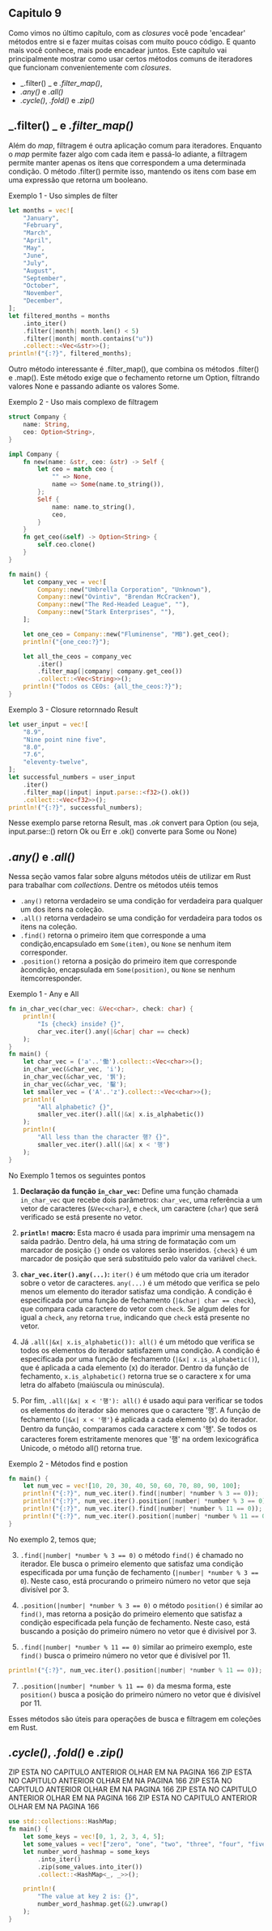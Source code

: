 ## Capitulo 9

Como vimos no último capítulo, com as _closures_ você pode 'encadear' métodos entre si e fazer muitas coisas com muito pouco código. E quanto mais você conhece, mais pode encadear juntos. Este capítulo vai principalmente mostrar como usar certos métodos comuns de iteradores que funcionam convenientemente com _closures_.

- _.filter() _ e _.filter_map()_,
- _.any()_ e _.all()_
- _.cycle()_, _.fold()_ e _.zip()_

## _.filter() _ e _.filter_map()_

Além do _map_, filtragem é outra aplicação comum para iteradores. Enquanto o _map_ permite fazer algo com cada item e passá-lo adiante, a filtragem permite manter apenas os itens que correspondem a uma determinada condição. O método .filter() permite isso, mantendo os itens com base em uma expressão que retorna um booleano.

Exemplo 1 - Uso simples de filter

```rust
let months = vec![
    "January",
    "February",
    "March",
    "April",
    "May",
    "June",
    "July",
    "August",
    "September",
    "October",
    "November",
    "December",
];
let filtered_months = months
    .into_iter()
    .filter(|month| month.len() < 5)
    .filter(|month| month.contains("u"))
    .collect::<Vec<&str>>();
println!("{:?}", filtered_months);
```

Outro método interessante é .filter_map(), que combina os métodos .filter() e .map(). Este método exige que o fechamento retorne um Option<T>, filtrando valores None e passando adiante os valores Some.

Exemplo 2 - Uso mais complexo de filtragem

```rust
struct Company {
    name: String,
    ceo: Option<String>,
}

impl Company {
    fn new(name: &str, ceo: &str) -> Self {
        let ceo = match ceo {
            "" => None,
            name => Some(name.to_string()),
        };
        Self {
            name: name.to_string(),
            ceo,
        }
    }
    fn get_ceo(&self) -> Option<String> {
        self.ceo.clone()
    }
}

fn main() {
    let company_vec = vec![
        Company::new("Umbrella Corporation", "Unknown"),
        Company::new("Ovintiv", "Brendan McCracken"),
        Company::new("The Red-Headed League", ""),
        Company::new("Stark Enterprises", ""),
    ];

    let one_ceo = Company::new("Fluminense", "MB").get_ceo();
    println!("{one_ceo:?}");

    let all_the_ceos = company_vec
        .iter()
        .filter_map(|company| company.get_ceo())
        .collect::<Vec<String>>();
    println!("Todos os CEOs: {all_the_ceos:?}");
}
```

Exemplo 3 - Closure retornnado Result

```rust
let user_input = vec![
    "8.9",
    "Nine point nine five",
    "8.0",
    "7.6",
    "eleventy-twelve",
];
let successful_numbers = user_input
    .iter()
    .filter_map(|input| input.parse::<f32>().ok())
    .collect::<Vec<f32>>();
println!("{:?}", successful_numbers);
```

Nesse exemplo parse retorna Result, mas _.ok_ convert para Option (ou seja, input.parse::<f32>() retorn Ok ou Err e .ok() converte para Some ou None)

## _.any()_ e _.all()_

Nessa seção vamos falar sobre alguns métodos utéis de utilizar em Rust para trabalhar com _collections_. Dentre os métodos utéis temos

- `.any()` retorna verdadeiro se uma condição for verdadeira para qualquer um dos itens na coleção.
- `.all()` retorna verdadeiro se uma condição for verdadeira para todos os itens na coleção.
- `.find()` retorna o primeiro item que corresponde a uma condição,encapsulado em `Some(item)`, ou `None` se nenhum item corresponder.
- `.position()` retorna a posição do primeiro item que corresponde àcondição, encapsulada em `Some(position)`, ou `None` se nenhum itemcorresponder.

Exemplo 1 - Any e All

```rust
fn in_char_vec(char_vec: &Vec<char>, check: char) {
    println!(
        "Is {check} inside? {}",
        char_vec.iter().any(|&char| char == check)
    );
}
fn main() {
    let char_vec = ('a'..'働').collect::<Vec<char>>();
    in_char_vec(&char_vec, 'i');
    in_char_vec(&char_vec, '뷁');
    in_char_vec(&char_vec, '鑿');
    let smaller_vec = ('A'..'z').collect::<Vec<char>>();
    println!(
        "All alphabetic? {}",
        smaller_vec.iter().all(|&x| x.is_alphabetic())
    );
    println!(
        "All less than the character 행? {}",
        smaller_vec.iter().all(|&x| x < '행')
    );
}
```

No Exemplo 1 temos os seguintes pontos

1. **Declaração da função `in_char_vec`:** Define uma função chamada `in_char_vec` que recebe dois parâmetros: `char_vec`, uma referência a um vetor de caracteres (`&Vec<char>`), e `check`, um caractere (`char`) que será verificado se está presente no vetor.

2. **`println!` macro:** Esta macro é usada para imprimir uma mensagem na saída padrão. Dentro dela, há uma string de formatação com um marcador de posição `{}` onde os valores serão inseridos. `{check}` é um marcador de posição que será substituído pelo valor da variável `check`.

3. **`char_vec.iter().any(...)`:** `iter()` é um método que cria um iterador sobre o vetor de caracteres. `any(...)` é um método que verifica se pelo menos um elemento do iterador satisfaz uma condição. A condição é especificada por uma função de fechamento (`|&char| char == check`), que compara cada caractere do vetor com `check`. Se algum deles for igual a `check`, `any` retorna `true`, indicando que `check` está presente no vetor.

4. Já `.all(|&x| x.is_alphabetic()): all()` é um método que verifica se todos os elementos do iterador satisfazem uma condição. A condição é especificada por uma função de fechamento (`|&x| x.is_alphabetic()`), que é aplicada a cada elemento (x) do iterador. Dentro da função de fechamento, `x.is_alphabetic()` retorna true se o caractere x for uma letra do alfabeto (maiúscula ou minúscula).

5. Por fim, `.all(|&x| x < '행'): all()` é usado aqui para verificar se todos os elementos do iterador são menores que o caractere '행'. A função de fechamento (`|&x| x < '행'`) é aplicada a cada elemento (x) do iterador. Dentro da função, comparamos cada caractere x com '행'. Se todos os caracteres forem estritamente menores que '행' na ordem lexicográfica Unicode, o método all() retorna true.

Exemplo 2 - Métodos find e postion

```rust
fn main() {
    let num_vec = vec![10, 20, 30, 40, 50, 60, 70, 80, 90, 100];
    println!("{:?}", num_vec.iter().find(|number| *number % 3 == 0));
    println!("{:?}", num_vec.iter().position(|number| *number % 3 == 0));
    println!("{:?}", num_vec.iter().find(|number| *number % 11 == 0));
    println!("{:?}", num_vec.iter().position(|number| *number % 11 == 0));
}
```

No exemplo 2, temos que;

3. `.find(|number| *number % 3 == 0)` o método `find()` é chamado no iterador. Ele busca o primeiro elemento que satisfaz uma condição especificada por uma função de fechamento (`|number| *number % 3 == 0`). Neste caso, está procurando o primeiro número no vetor que seja divisível por 3.

4. `.position(|number| *number % 3 == 0)` o método `position()` é similar ao `find()`, mas retorna a posição do primeiro elemento que satisfaz a condição especificada pela função de fechamento. Neste caso, está buscando a posição do primeiro número no vetor que é divisível por 3.

5. `.find(|number| *number % 11 == 0)` similar ao primeiro exemplo, este `find()` busca o primeiro número no vetor que é divisível por 11.

```rust
println!("{:?}", num_vec.iter().position(|number| *number % 11 == 0));
```

7. `.position(|number| *number % 11 == 0)` da mesma forma, este `position()` busca a posição do primeiro número no vetor que é divisível por 11.

Esses métodos são úteis para operações de busca e filtragem em coleções em Rust.

## _.cycle()_, _.fold()_ e _.zip()_

ZIP ESTA NO CAPITULO ANTERIOR OLHAR EM NA PAGINA 166
ZIP ESTA NO CAPITULO ANTERIOR OLHAR EM NA PAGINA 166
ZIP ESTA NO CAPITULO ANTERIOR OLHAR EM NA PAGINA 166
ZIP ESTA NO CAPITULO ANTERIOR OLHAR EM NA PAGINA 166
ZIP ESTA NO CAPITULO ANTERIOR OLHAR EM NA PAGINA 166

```rust
use std::collections::HashMap;
fn main() {
    let some_keys = vec![0, 1, 2, 3, 4, 5];
    let some_values = vec!["zero", "one", "two", "three", "four", "five"];
    let number_word_hashmap = some_keys
        .into_iter()
        .zip(some_values.into_iter())
        .collect::<HashMap<_, _>>();

    println!(
        "The value at key 2 is: {}",
        number_word_hashmap.get(&2).unwrap()
    );
}
```

